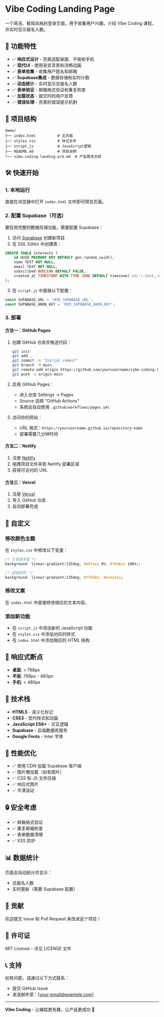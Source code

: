 # Vibe Coding Landing Page

一个简洁、极简风格的登录页面，用于收集用户兴趣，介绍 Vibe Coding 课程，并实时显示报名人数。

## 🚀 功能特性

- ✅ **响应式设计** - 完美适配桌面、平板和手机
- ✅ **现代UI** - 使用渐变背景和流畅动画
- ✅ **表单收集** - 收集用户姓名和邮箱
- ✅ **Supabase集成** - 数据存储和实时计数
- ✅ **动态统计** - 实时显示总报名人数
- ✅ **表单验证** - 邮箱格式验证和重复检查
- ✅ **加载状态** - 提交时的用户反馈
- ✅ **错误处理** - 完善的错误提示机制

## 📁 项目结构

```
demo/
├── index.html          # 主页面
├── styles.css          # 样式文件
├── script.js           # JavaScript逻辑
├── README.md           # 项目说明
└── vibe-coding-landing-prd.md  # 产品需求文档
```

## 🛠️ 快速开始

### 1. 本地运行

直接在浏览器中打开 `index.html` 文件即可预览页面。

### 2. 配置 Supabase（可选）

要启用完整的数据存储功能，需要配置 Supabase：

1. 访问 [Supabase](https://supabase.com) 创建新项目
2. 在 SQL Editor 中创建表：

```sql
CREATE TABLE interests (
    id UUID PRIMARY KEY DEFAULT gen_random_uuid(),
    name TEXT NOT NULL,
    email TEXT NOT NULL,
    subscribed BOOLEAN DEFAULT FALSE,
    created_at TIMESTAMP WITH TIME ZONE DEFAULT timezone('utc'::text, now())
);
```

3. 在 `script.js` 中替换以下配置：

```javascript
const SUPABASE_URL = '你的_SUPABASE_URL';
const SUPABASE_ANON_KEY = '你的_SUPABASE_ANON_KEY';
```

### 3. 部署

#### 方法一：GitHub Pages
1. 创建 GitHub 仓库并推送代码：
   ```bash
   git init
   git add .
   git commit -m "Initial commit"
   git branch -M main
   git remote add origin https://github.com/yourusername/vibe-coding-landing.git
   git push -u origin main
   ```

2. 启用 GitHub Pages：
   - 进入仓库 Settings → Pages
   - Source 选择 "GitHub Actions"
   - 系统会自动使用 `.github/workflows/pages.yml`

3. 访问你的网站：
   - URL 格式：`https://yourusername.github.io/repository-name`
   - 部署需要几分钟时间

#### 方法二：Netlify
1. 注册 [Netlify](https://netlify.com)
2. 拖拽项目文件夹到 Netlify 部署区域
3. 获得可访问的 URL

#### 方法三：Vercel
1. 注册 [Vercel](https://vercel.com)
2. 导入 GitHub 仓库
3. 自动部署完成

## 🎨 自定义

### 修改颜色主题

在 `styles.css` 中修改以下变量：

```css
/* 主背景渐变 */
background: linear-gradient(135deg, #667eea 0%, #764ba2 100%);

/* 按钮颜色 */
background: linear-gradient(135deg, #ff6b6b, #ee5a24);
```

### 修改文案

在 `index.html` 中直接修改相应的文本内容。

### 添加新功能

- 在 `script.js` 中添加新的 JavaScript 功能
- 在 `styles.css` 中添加对应的样式
- 在 `index.html` 中添加相应的 HTML 结构

## 📱 响应式断点

- **桌面**: > 768px
- **平板**: 768px - 480px
- **手机**: < 480px

## 🔧 技术栈

- **HTML5** - 语义化标记
- **CSS3** - 现代样式和动画
- **JavaScript ES6+** - 交互逻辑
- **Supabase** - 后端数据库服务
- **Google Fonts** - Inter 字体

## 🚀 性能优化

- ✅ 使用 CDN 加载 Supabase 客户端
- ✅ 图片懒加载（如有图片）
- ✅ CSS 和 JS 文件压缩
- ✅ 响应式图片
- ✅ 平滑滚动

## 🔒 安全考虑

- ✅ 邮箱格式验证
- ✅ 重复邮箱检查
- ✅ 表单数据清理
- ✅ XSS 防护

## 📊 数据统计

页面会自动统计并显示：
- 总报名人数
- 实时更新（需要 Supabase 配置）

## 🤝 贡献

欢迎提交 Issue 和 Pull Request 来改进这个项目！

## 📄 许可证

MIT License - 详见 LICENSE 文件

## 📞 支持

如有问题，请通过以下方式联系：
- 提交 GitHub Issue
- 发送邮件至：[your-email@example.com]

---

**Vibe Coding** - 让编程更有趣，让产品更成功 🚀 